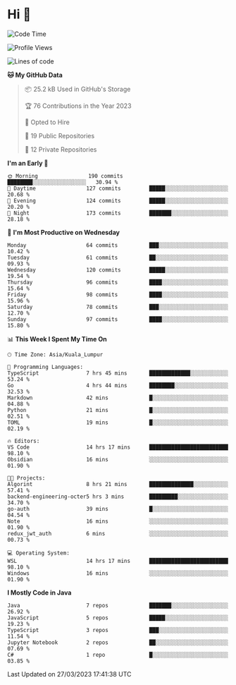 <h1>Hi 👋</h1>

<!--START_SECTION:waka-->
![Code Time](http://img.shields.io/badge/Code%20Time-104%20hrs%2011%20mins-blue)

![Profile Views](http://img.shields.io/badge/Profile%20Views-23-blue)

![Lines of code](https://img.shields.io/badge/From%20Hello%20World%20I%27ve%20Written-648.5%20thousand%20lines%20of%20code-blue)

**🐱 My GitHub Data** 

> 📦 25.2 kB Used in GitHub's Storage 
 > 
> 🏆 76 Contributions in the Year 2023
 > 
> 💼 Opted to Hire
 > 
> 📜 19 Public Repositories 
 > 
> 🔑 12 Private Repositories 
 > 
**I'm an Early 🐤** 

```text
🌞 Morning                190 commits         ████████░░░░░░░░░░░░░░░░░   30.94 % 
🌆 Daytime                127 commits         █████░░░░░░░░░░░░░░░░░░░░   20.68 % 
🌃 Evening                124 commits         █████░░░░░░░░░░░░░░░░░░░░   20.20 % 
🌙 Night                  173 commits         ███████░░░░░░░░░░░░░░░░░░   28.18 % 
```
📅 **I'm Most Productive on Wednesday** 

```text
Monday                   64 commits          ███░░░░░░░░░░░░░░░░░░░░░░   10.42 % 
Tuesday                  61 commits          ██░░░░░░░░░░░░░░░░░░░░░░░   09.93 % 
Wednesday                120 commits         █████░░░░░░░░░░░░░░░░░░░░   19.54 % 
Thursday                 96 commits          ████░░░░░░░░░░░░░░░░░░░░░   15.64 % 
Friday                   98 commits          ████░░░░░░░░░░░░░░░░░░░░░   15.96 % 
Saturday                 78 commits          ███░░░░░░░░░░░░░░░░░░░░░░   12.70 % 
Sunday                   97 commits          ████░░░░░░░░░░░░░░░░░░░░░   15.80 % 
```


📊 **This Week I Spent My Time On** 

```text
🕑︎ Time Zone: Asia/Kuala_Lumpur

💬 Programming Languages: 
TypeScript               7 hrs 45 mins       █████████████░░░░░░░░░░░░   53.24 % 
Go                       4 hrs 44 mins       ████████░░░░░░░░░░░░░░░░░   32.53 % 
Markdown                 42 mins             █░░░░░░░░░░░░░░░░░░░░░░░░   04.88 % 
Python                   21 mins             █░░░░░░░░░░░░░░░░░░░░░░░░   02.51 % 
TOML                     19 mins             █░░░░░░░░░░░░░░░░░░░░░░░░   02.19 % 

🔥 Editors: 
VS Code                  14 hrs 17 mins      █████████████████████████   98.10 % 
Obsidian                 16 mins             ░░░░░░░░░░░░░░░░░░░░░░░░░   01.90 % 

🐱‍💻 Projects: 
Algorint                 8 hrs 21 mins       ██████████████░░░░░░░░░░░   57.41 % 
backend-engineering-octer5 hrs 3 mins        █████████░░░░░░░░░░░░░░░░   34.70 % 
go-auth                  39 mins             █░░░░░░░░░░░░░░░░░░░░░░░░   04.54 % 
Note                     16 mins             ░░░░░░░░░░░░░░░░░░░░░░░░░   01.90 % 
redux_jwt_auth           6 mins              ░░░░░░░░░░░░░░░░░░░░░░░░░   00.73 % 

💻 Operating System: 
WSL                      14 hrs 17 mins      █████████████████████████   98.10 % 
Windows                  16 mins             ░░░░░░░░░░░░░░░░░░░░░░░░░   01.90 % 
```

**I Mostly Code in Java** 

```text
Java                     7 repos             ███████░░░░░░░░░░░░░░░░░░   26.92 % 
JavaScript               5 repos             █████░░░░░░░░░░░░░░░░░░░░   19.23 % 
TypeScript               3 repos             ███░░░░░░░░░░░░░░░░░░░░░░   11.54 % 
Jupyter Notebook         2 repos             ██░░░░░░░░░░░░░░░░░░░░░░░   07.69 % 
C#                       1 repo              █░░░░░░░░░░░░░░░░░░░░░░░░   03.85 % 
```




 Last Updated on 27/03/2023 17:41:38 UTC
<!--END_SECTION:waka-->
